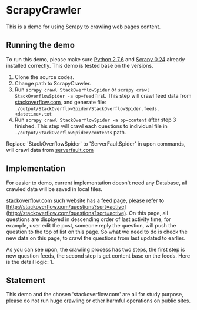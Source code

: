 # ScrapyCrawler
This is a demo for using Scrapy to crawling web pages content.

## Running the demo
To run this demo, please make sure [Python 2.7.6](https://www.python.org/) and [Scrapy 0.24](http://scrapy.org/) already installed correctly. This demo is tested base on the versions.

1. Clone the source codes.
2. Change path to ScrapyCrawler.
3. Run `scrapy crawl StackOverflowSpider` or `scrapy crawl StackOverflowSpider -a op=feed` first. This step will crawl feed data from [stackoverflow.com](http://stackoverflow.com), and generate file: `./output/StackOverflowSpider/StackOverflowSpider.feeds.<datetime>.txt`
4. Run `scrapy crawl StackOverflowSpider -a op=content` after step 3 finished. This step will crawl each questions to individual file in `./output/StackOverflowSpider/contents` path.

Replace 'StackOverflowSpider' to 'ServerFaultSpider' in upon commands, will crawl data from [serverfault.com](http://serverfault.com)

## Implementation
For easier to demo, current implementation doesn't need any Database, all crawled data will be saved in local files.

[stackoverflow.com](http://stackoverflow.com) such website has a feed page, please refer to [http://stackoverflow.com/questions?sort=active](http://stackoverflow.com/questions?sort=active).
On this page, all questions are displayed in descending order of last activity time, for example, user edit the post, someone reply the question, will push the question to the top of list on this page.
So what we need to do is check the new data on this page, to crawl the questions from last updated to earlier.

As you can see upon, the crawling process has two steps, the first step is new question feeds, the second step is get content base on the feeds. Here is the detail logic:
1. 

## Statement
This demo and the chosen 'stackoverflow.com' are all for study purpose, please do not run huge crawling or other harmful operations on public sites.
  